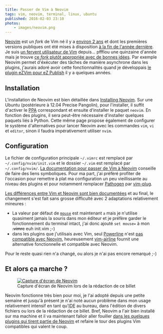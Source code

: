 ```yaml
---
title: Passer de Vim à Neovim
tags: vim, neovim, terminal, linux, ubuntu
published: 2016-02-03 23:10
photos:
    - images/neovim.png
---
```


[Neovim](https://Neovim.io/) est un *fork* de Vim né il y a [environ 2
ans](https://linuxfr.org/news/Neovim-une-refonte-de-vim-pour-le-21e-siecle) et
dont les premières versions publiques ont été mises à disposition [à la fin de
l'année dernière](https://Neovim.io/news/2015/december/). Je suis [un fervent
utilisateur de Vim](/tag/vim/) depuis... pfffiou une quinzaine d'année mais je
trouve [ce *fork* plutôt appropriée avec de bonnes
idées](https://neovim.io/charter/). Par exemple Neovim permet d'éxécuter des
tâches de manière asynchrone dans les plugins, j'aurais adoré avoir cette
fonctionnalités quand je développais [le plugin eZVim pour eZ
Publish](/tag/ezvim/) il y a quelques années.

## Installation

L'installation de Neovim est bien détaillée dans [Installing
Neovim](https://github.com/Neovim/Neovim/wiki/Installing-Neovim#install-from-package).
Sur une Ubuntu (postérieure à 12.04 Precise Pangolin), pour l'installer, il
suffit d'activer le [PPA](https://doc.ubuntu-fr.org/ppa) correspondant et ensuite d'installer le paquet `neovim`.
En fonction des plugins, il sera peut-être nécessaire d'installer quelques
paquets liés à Python. Cette même page propose également de configurer le
système d'alternatives pour lancer Neovim avec les commandes `vim`, `vi` et
`editor`, sinon il faudra impérativement utiliser `nvim`.

## Configuration

Le fichier de configuration principale `~/.vimrc` est remplacé par
`~/.config/nvim/init.vim` et le dossier `~/.vim` est remplacé par
`~/.config/nvim/`. [La documentation pour passer de Vim à
Neovim](https://neovim.io/doc/user/nvim_from_vim.html) conseille de faire des
liens symboliques. Pour ma part, j'ai préfèré profiter de l'occasion pour
remettre à plat ma configuration un peu vieillissante au niveau des plugins et
pour notamment remplacer [Pathogen](https://github.com/tpope/vim-pathogen) par
[vim-plug](https://github.com/junegunn/vim-plug).

[Les différences entre Vim et Neovim sont bien
documentées](https://neovim.io/doc/user/vim_diff.html) et au final, le
changement s'est fait sans grosse difficulté avec 2 adaptations relativement
mineures&nbsp;:

* La valeur par défaut de
  [`mouse`](https://neovim.io/doc/user/options.html#%27mouse%27) est maintenant
  `a` mais je n'utilise quasiment jamais la souris dans mon éditeur et je
  préfère garder le fonctionnement du terminal intact, j'ai donc ajouté `set
  mouse=` à mon ~~.vimrc~~ euh init.vim ;-)
* dans les plugins que j'utilisais avec Vim, seul
  [Powerline](https://github.com/powerline/powerline) n'est [pas compatible avec
  Neovim](https://github.com/powerline/powerline/issues/1287), heureusement
  [vim-airline](https://github.com/vim-airline/vim-airline) fournit une
  alternative fonctionnelle et compatible avec Neovim.

Pour le reste quasi rien n'a changé, ou alors je n'ai pas encore remarqué ;-)

## Et alors ça marche&nbsp;?

<figure class="object-center">
    <a href="/images/neovim-full.png">
        <img src="/images/neovim.png" alt="Capture d'écran de Neovim">
    </a>
    <figcaption>
    Capture d'écran de Neovim lors de la rédaction de ce billet
    </figcaption>
</figure>

Neovim fonctionne très bien pour moi, je l'ai adopté depuis une petite semaine
et jusqu'à présent je n'ai noté aucun problème dans mon usage relativement
intensif en tant qu'<acronym title="Integrated Development
Environment">IDE</acronym> au bureau, dans l'édition de divers fichiers ou lors
de la rédaction de ce billet. Bref, Neovim a l'air bien installé sur ma machine
et il va maintenant falloir aller fouiller [dans les quelques plugins qui tirent
partie de
Neovim](https://github.com/neovim/neovim/wiki/Related-projects#plugins) et
refaire le tour des plugins Vim compatibles qui valent le coup.
